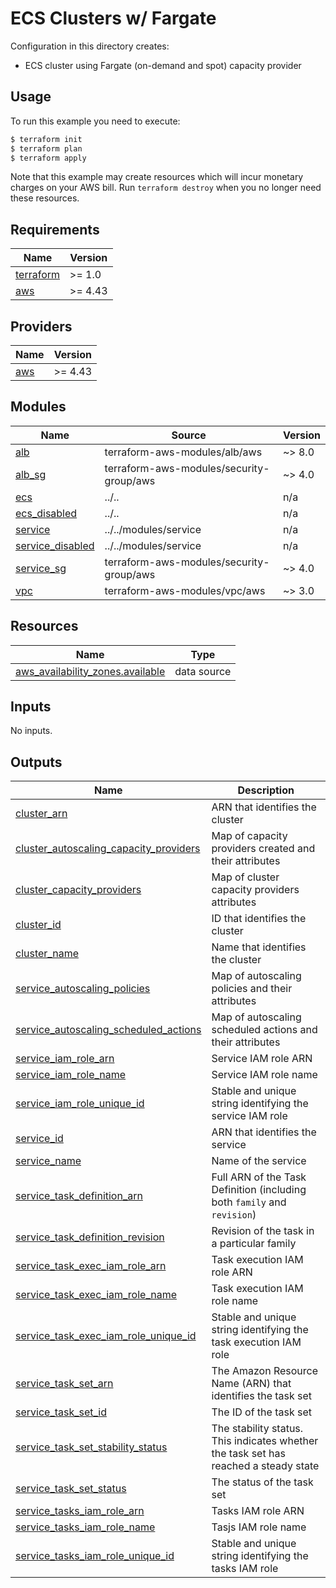 # ECS Clusters w/ Fargate

Configuration in this directory creates:

- ECS cluster using Fargate (on-demand and spot) capacity provider

## Usage

To run this example you need to execute:

```bash
$ terraform init
$ terraform plan
$ terraform apply
```

Note that this example may create resources which will incur monetary charges on your AWS bill. Run `terraform destroy` when you no longer need these resources.

<!-- BEGINNING OF PRE-COMMIT-TERRAFORM DOCS HOOK -->
## Requirements

| Name | Version |
|------|---------|
| <a name="requirement_terraform"></a> [terraform](#requirement\_terraform) | >= 1.0 |
| <a name="requirement_aws"></a> [aws](#requirement\_aws) | >= 4.43 |

## Providers

| Name | Version |
|------|---------|
| <a name="provider_aws"></a> [aws](#provider\_aws) | >= 4.43 |

## Modules

| Name | Source | Version |
|------|--------|---------|
| <a name="module_alb"></a> [alb](#module\_alb) | terraform-aws-modules/alb/aws | ~> 8.0 |
| <a name="module_alb_sg"></a> [alb\_sg](#module\_alb\_sg) | terraform-aws-modules/security-group/aws | ~> 4.0 |
| <a name="module_ecs"></a> [ecs](#module\_ecs) | ../.. | n/a |
| <a name="module_ecs_disabled"></a> [ecs\_disabled](#module\_ecs\_disabled) | ../.. | n/a |
| <a name="module_service"></a> [service](#module\_service) | ../../modules/service | n/a |
| <a name="module_service_disabled"></a> [service\_disabled](#module\_service\_disabled) | ../../modules/service | n/a |
| <a name="module_service_sg"></a> [service\_sg](#module\_service\_sg) | terraform-aws-modules/security-group/aws | ~> 4.0 |
| <a name="module_vpc"></a> [vpc](#module\_vpc) | terraform-aws-modules/vpc/aws | ~> 3.0 |

## Resources

| Name | Type |
|------|------|
| [aws_availability_zones.available](https://registry.terraform.io/providers/hashicorp/aws/latest/docs/data-sources/availability_zones) | data source |

## Inputs

No inputs.

## Outputs

| Name | Description |
|------|-------------|
| <a name="output_cluster_arn"></a> [cluster\_arn](#output\_cluster\_arn) | ARN that identifies the cluster |
| <a name="output_cluster_autoscaling_capacity_providers"></a> [cluster\_autoscaling\_capacity\_providers](#output\_cluster\_autoscaling\_capacity\_providers) | Map of capacity providers created and their attributes |
| <a name="output_cluster_capacity_providers"></a> [cluster\_capacity\_providers](#output\_cluster\_capacity\_providers) | Map of cluster capacity providers attributes |
| <a name="output_cluster_id"></a> [cluster\_id](#output\_cluster\_id) | ID that identifies the cluster |
| <a name="output_cluster_name"></a> [cluster\_name](#output\_cluster\_name) | Name that identifies the cluster |
| <a name="output_service_autoscaling_policies"></a> [service\_autoscaling\_policies](#output\_service\_autoscaling\_policies) | Map of autoscaling policies and their attributes |
| <a name="output_service_autoscaling_scheduled_actions"></a> [service\_autoscaling\_scheduled\_actions](#output\_service\_autoscaling\_scheduled\_actions) | Map of autoscaling scheduled actions and their attributes |
| <a name="output_service_iam_role_arn"></a> [service\_iam\_role\_arn](#output\_service\_iam\_role\_arn) | Service IAM role ARN |
| <a name="output_service_iam_role_name"></a> [service\_iam\_role\_name](#output\_service\_iam\_role\_name) | Service IAM role name |
| <a name="output_service_iam_role_unique_id"></a> [service\_iam\_role\_unique\_id](#output\_service\_iam\_role\_unique\_id) | Stable and unique string identifying the service IAM role |
| <a name="output_service_id"></a> [service\_id](#output\_service\_id) | ARN that identifies the service |
| <a name="output_service_name"></a> [service\_name](#output\_service\_name) | Name of the service |
| <a name="output_service_task_definition_arn"></a> [service\_task\_definition\_arn](#output\_service\_task\_definition\_arn) | Full ARN of the Task Definition (including both `family` and `revision`) |
| <a name="output_service_task_definition_revision"></a> [service\_task\_definition\_revision](#output\_service\_task\_definition\_revision) | Revision of the task in a particular family |
| <a name="output_service_task_exec_iam_role_arn"></a> [service\_task\_exec\_iam\_role\_arn](#output\_service\_task\_exec\_iam\_role\_arn) | Task execution IAM role ARN |
| <a name="output_service_task_exec_iam_role_name"></a> [service\_task\_exec\_iam\_role\_name](#output\_service\_task\_exec\_iam\_role\_name) | Task execution IAM role name |
| <a name="output_service_task_exec_iam_role_unique_id"></a> [service\_task\_exec\_iam\_role\_unique\_id](#output\_service\_task\_exec\_iam\_role\_unique\_id) | Stable and unique string identifying the task execution IAM role |
| <a name="output_service_task_set_arn"></a> [service\_task\_set\_arn](#output\_service\_task\_set\_arn) | The Amazon Resource Name (ARN) that identifies the task set |
| <a name="output_service_task_set_id"></a> [service\_task\_set\_id](#output\_service\_task\_set\_id) | The ID of the task set |
| <a name="output_service_task_set_stability_status"></a> [service\_task\_set\_stability\_status](#output\_service\_task\_set\_stability\_status) | The stability status. This indicates whether the task set has reached a steady state |
| <a name="output_service_task_set_status"></a> [service\_task\_set\_status](#output\_service\_task\_set\_status) | The status of the task set |
| <a name="output_service_tasks_iam_role_arn"></a> [service\_tasks\_iam\_role\_arn](#output\_service\_tasks\_iam\_role\_arn) | Tasks IAM role ARN |
| <a name="output_service_tasks_iam_role_name"></a> [service\_tasks\_iam\_role\_name](#output\_service\_tasks\_iam\_role\_name) | Tasjs IAM role name |
| <a name="output_service_tasks_iam_role_unique_id"></a> [service\_tasks\_iam\_role\_unique\_id](#output\_service\_tasks\_iam\_role\_unique\_id) | Stable and unique string identifying the tasks IAM role |
<!-- END OF PRE-COMMIT-TERRAFORM DOCS HOOK -->
